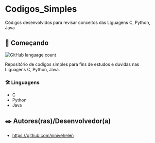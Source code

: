 # Codigos_Simples
Códigos desenvolvidos para revisar conceitos das Liguagens C, Python, Java

## 🚀 Começando
![GitHub language count](https://img.shields.io/github/languages/count/ninivehelen/Codigos_Simples?color=pink&style=for-the-badge)

Repositório de codigos simples para fins de estudos e duvidas nas Liguagens C, Python, Java.

### 🛠️ Linguagens

* C
* Python
* Java

## ✒️ Autores(ras)/Desenvolvedor(a)

* https://github.com/ninivehelen


